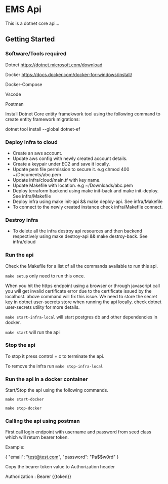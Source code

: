 # EMS Api

This is a dotnet core api...

## Getting Started

### Software/Tools required

Dotnet <https://dotnet.microsoft.com/download>

Docker <https://docs.docker.com/docker-for-windows/install/>

Docker-Compose

Vscode

Postman

Install Dotnet Core entity framekwork tool using the following command to create entity framework migrations:

dotnet tool install --global dotnet-ef

### Deploy infra to cloud

- Create an aws account.
- Update aws config with newly created account details.  
- Create a keypair under EC2 and save it locally.
- Update pem file permission to secure it. e.g chmod 400 ~/Documents/abc.pem
- Update infra/cloud/main.tf with key name.  
- Update Makefile with location. e.g ~/Downloads/abc.pem
- Deploy terraform backend using make init-back and make init-deploy. See infra/Makefile
- Deploy infra using make init-api && make deploy-api. See infra/Makefile  
- To connect to the newly created instance check infra/Makefile connect.  

### Destroy infra

- To delete all the infra destroy api resources and then backend respectively using make destroy-api && make destroy-back. See infra/cloud

### Run the api

Check the Makefile for a list of all the commands available to run this api.

`make setup` only need to run this once.

When you hit the https endpoint using a browser or through javascript call you will get invalid certificate error due to the certificate issued by the localhost. above command will fix this issue.
We need to store the secret key in dotnet user-secrets store when running the api locally. check dotnet user-secrets utility for more details.

`make start-infra-local` will start postgres db and other dependencies in docker.

`make start` will run the api

### Stop the api

To stop it press control + c to terminate the api.

To remove the infra run `make stop-infra-local`

### Run the api in a docker container

Start/Stop the api using the following commands.

`make start-docker`

`make stop-docker`

### Calling the api using postman

First call login endpoint with username and password from seed class which will return bearer token.

Example:

{
    "email": "test@test.com",
    "password": "Pa$$w0rd"
}

Copy the bearer token value to Authorization header

Authorization : Bearer {{token}}

